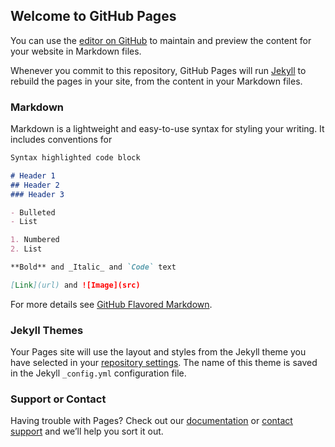 ## Welcome to GitHub Pages

You can use the [editor on GitHub](https://github.com/ScarletTeam/scarletblog.github.io/edit/master/README.md) to maintain and preview the content for your website in Markdown files.

Whenever you commit to this repository, GitHub Pages will run [Jekyll](https://jekyllrb.com/) to rebuild the pages in your site, from the content in your Markdown files.

### Markdown

Markdown is a lightweight and easy-to-use syntax for styling your writing. It includes conventions for

```markdown
Syntax highlighted code block

# Header 1
## Header 2
### Header 3

- Bulleted
- List

1. Numbered
2. List

**Bold** and _Italic_ and `Code` text

[Link](url) and ![Image](src)
```

For more details see [GitHub Flavored Markdown](https://guides.github.com/features/mastering-markdown/).

### Jekyll Themes

Your Pages site will use the layout and styles from the Jekyll theme you have selected in your [repository settings](https://github.com/ScarletTeam/scarletblog.github.io/settings). The name of this theme is saved in the Jekyll `_config.yml` configuration file.

### Support or Contact

Having trouble with Pages? Check out our [documentation](https://help.github.com/categories/github-pages-basics/) or [contact support](https://github.com/contact) and we’ll help you sort it out.
<div id="contentad587407"></div>
<script type="text/javascript">
    (function(d) {
        var params =
        {
            id: "53628d5f-015a-4a73-8b64-e885fbb86a8c",
            d: "c2NhcmxldC50ZWFt",
            wid: "587407",
            cb: (new Date()).getTime()
        };
        var qs = Object.keys(params).reduce(function(a, k){ a.push(k + '=' + encodeURIComponent(params[k])); return a},[]).join(String.fromCharCode(38));
        var s = d.createElement('script'); s.type='text/javascript';s.async=true;
        var p = 'https:' == document.location.protocol ? 'https' : 'http';
        s.src = p + "://api.content-ad.net/Scripts/widget2.aspx?" + qs;
        d.getElementById("contentad587407").appendChild(s);
    })(document);
</script>
                    
